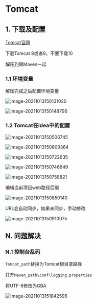 # Tomcat

## 1. 下载及配置

[Tomcat官网](https://tomcat.apache.org/index.html)

下载Tomcat 8或者9，不要下载10

解压到跟Maven一起

### 1.1 环境变量

解压完成之后配置环境变量

![image-20211013150131020](https://ytc-picgo.oss-cn-shanghai.aliyuncs.com/image-20211013150131020.png)

![image-20211013150148796](https://ytc-picgo.oss-cn-shanghai.aliyuncs.com/image-20211013150148796.png)

### 1.2 Tomcat在idea中的配置

![image-20211013150506745](https://ytc-picgo.oss-cn-shanghai.aliyuncs.com/image-20211013150506745.png)

![image-20211013150609364](https://ytc-picgo.oss-cn-shanghai.aliyuncs.com/image-20211013150609364.png)

![image-20211013150722635](https://ytc-picgo.oss-cn-shanghai.aliyuncs.com/image-20211013150722635.png)

![image-20211013150746649](https://ytc-picgo.oss-cn-shanghai.aliyuncs.com/image-20211013150746649.png)

![image-20211013150758821](https://ytc-picgo.oss-cn-shanghai.aliyuncs.com/image-20211013150758821.png)

编辑当前项目web路径后缀

![image-20211013150850140](https://ytc-picgo.oss-cn-shanghai.aliyuncs.com/image-20211013150850140.png)

URL会自动同步，如果未同步，手动修改

![image-20211013150910075](https://ytc-picgo.oss-cn-shanghai.aliyuncs.com/image-20211013150910075.png)

## N. 问题解决

### N.1 控制台乱码

`Tomcat_path`替换为Tomcat根目录路径

打开`Maven_path\conf\logging.properties`

将UTF-8修改为GBA

![image-20211013151842596](https://ytc-picgo.oss-cn-shanghai.aliyuncs.com/image-20211013151842596.png)